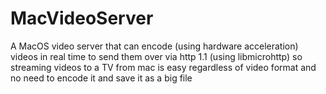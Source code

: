 # MacVideoServer
A MacOS video server that can encode (using hardware acceleration) videos in real time to send them over via http 1.1 (using libmicrohttp) so streaming videos to a TV from mac is easy regardless of video format and no need to encode it and save it as a big file
